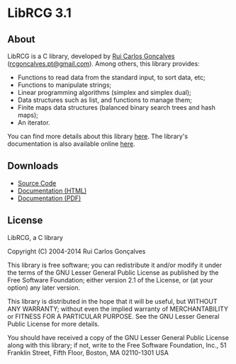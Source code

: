 # LibRCG 3.1

## About
LibRCG is a C library, developed by [Rui Carlos Gonçalves](http://rcgoncalves.pt/) (rcgoncalves.pt@gmail.com).
Among others, this library provides:
* Functions to read data from the standard input, to sort data, etc;
* Functions to manipulate strings;
* Linear programming algorithms (simplex and simplex dual);
* Data structures such as list, and functions to manage them;
* Finite maps data structures (balanced binary search trees and hash maps);
* An iterator.

You can find more details about this library [here](http://rcgoncalves.pt/project/librcg/).
The library's documentation is also available online [here](http://librcg.rcgoncalves.pt).

## Downloads
* [Source Code](http://rcgoncalves.pt/files/librcg_src.tar.gz)
* [Documentation (HTML)](http://rcgoncalves.pt/files/librcg_doc.tar.gz)
* [Documentation (PDF)](http://rcgoncalves.pt/files/librcg_refman.pdf)

## License
LibRCG, a C library

Copyright (C) 2004-2014 Rui Carlos Gonçalves

This library is free software; you can redistribute it and/or modify it under the terms of the GNU Lesser General Public License as published by the Free Software Foundation; either version 2.1 of the License, or (at your option) any later version.

This library is distributed in the hope that it will be useful, but WITHOUT ANY WARRANTY; without even the implied warranty of MERCHANTABILITY or FITNESS FOR A PARTICULAR PURPOSE.
See the GNU Lesser General Public License for more details.

You should have received a copy of the GNU Lesser General Public License along with this library; if not, write to the Free Software Foundation, Inc., 51 Franklin Street, Fifth Floor, Boston, MA 02110-1301 USA
